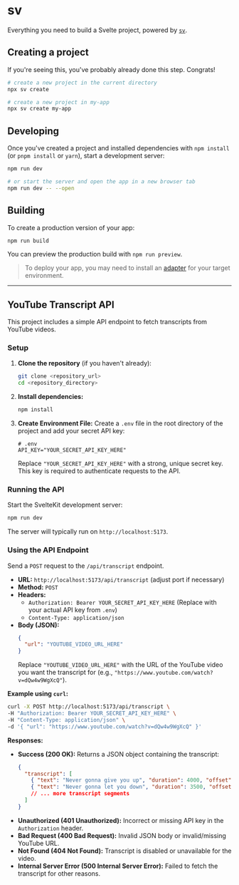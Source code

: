 # sv

Everything you need to build a Svelte project, powered by [`sv`](https://github.com/sveltejs/cli).

## Creating a project

If you're seeing this, you've probably already done this step. Congrats!

```bash
# create a new project in the current directory
npx sv create

# create a new project in my-app
npx sv create my-app
```

## Developing

Once you've created a project and installed dependencies with `npm install` (or `pnpm install` or `yarn`), start a development server:

```bash
npm run dev

# or start the server and open the app in a new browser tab
npm run dev -- --open
```

## Building

To create a production version of your app:

```bash
npm run build
```

You can preview the production build with `npm run preview`.

> To deploy your app, you may need to install an [adapter](https://svelte.dev/docs/kit/adapters) for your target environment.

---

## YouTube Transcript API

This project includes a simple API endpoint to fetch transcripts from YouTube videos.

### Setup

1.  **Clone the repository** (if you haven't already):
    ```bash
    git clone <repository_url>
    cd <repository_directory>
    ```
2.  **Install dependencies:**
    ```bash
    npm install
    ```
3.  **Create Environment File:**
    Create a `.env` file in the root directory of the project and add your secret API key:
    ```dotenv
    # .env
    API_KEY="YOUR_SECRET_API_KEY_HERE"
    ```
    Replace `"YOUR_SECRET_API_KEY_HERE"` with a strong, unique secret key. This key is required to authenticate requests to the API.

### Running the API

Start the SvelteKit development server:

```bash
npm run dev
```

The server will typically run on `http://localhost:5173`.

### Using the API Endpoint

Send a `POST` request to the `/api/transcript` endpoint.

- **URL:** `http://localhost:5173/api/transcript` (adjust port if necessary)
- **Method:** `POST`
- **Headers:**
  - `Authorization: Bearer YOUR_SECRET_API_KEY_HERE` (Replace with your actual API key from `.env`)
  - `Content-Type: application/json`
- **Body (JSON):**
  ```json
  {
    "url": "YOUTUBE_VIDEO_URL_HERE"
  }
  ```
  Replace `"YOUTUBE_VIDEO_URL_HERE"` with the URL of the YouTube video you want the transcript for (e.g., `"https://www.youtube.com/watch?v=dQw4w9WgXcQ"`).

**Example using `curl`:**

```bash
curl -X POST http://localhost:5173/api/transcript \
-H "Authorization: Bearer YOUR_SECRET_API_KEY_HERE" \
-H "Content-Type: application/json" \
-d '{ "url": "https://www.youtube.com/watch?v=dQw4w9WgXcQ" }'
```

**Responses:**

- **Success (200 OK):** Returns a JSON object containing the transcript:
  ```json
  {
    "transcript": [
      { "text": "Never gonna give you up", "duration": 4000, "offset": 1000 },
      { "text": "Never gonna let you down", "duration": 3500, "offset": 5000 }
      // ... more transcript segments
    ]
  }
  ```
- **Unauthorized (401 Unauthorized):** Incorrect or missing API key in the `Authorization` header.
- **Bad Request (400 Bad Request):** Invalid JSON body or invalid/missing YouTube URL.
- **Not Found (404 Not Found):** Transcript is disabled or unavailable for the video.
- **Internal Server Error (500 Internal Server Error):** Failed to fetch the transcript for other reasons.
